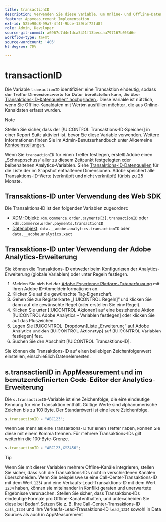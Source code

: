 ```yaml
---
title: transactionID
description: Verwenden Sie diese Variable, um Online- und Offline-Daten miteinander zu verknüpfen.
feature: Appmeasurement Implementation
exl-id: 525e90d8-99a7-4f4f-9bce-1395bf72fd8f
role: Admin, Developer
source-git-commit: a6967c7d4e1dca5491f13beccaa797167b503d6e
workflow-type: tm+mt
source-wordcount: '405'
ht-degree: 75%

---
```


# transactionID

Die Variable `transactionID` identifiziert eine Transaktion eindeutig, sodass der Treffer Dimensionswerte für Daten bereitstellen kann, die über [Transaktions-ID-Datenquellen“ hochgeladen ](/help/import/data-sources/transactionid.md). Diese Variable ist nützlich, wenn Sie Offline-Kanaldaten mit Werten ausfüllen möchten, die aus Online-Kanaldaten erfasst wurden.

>[!NOTE]
>
>Stellen Sie sicher, dass der [!UICONTROL Transaktions-ID-Speicher] in einer Report Suite aktiviert ist, bevor Sie diese Variable verwenden. Weitere Informationen finden Sie im Admin-Benutzerhandbuch unter [Allgemeine Kontoeinstellungen](/help/admin/tools/manage-rs/edit-settings/general/general-acct-settings-admin.md).

Wenn Sie `transactionID` für einen Treffer festlegen, erstellt Adobe einen „Schnappschuss“ aller zu diesem Zeitpunkt festgelegten oder beibehaltenen Analytics-Variablen. Siehe [Transaktions-ID-Datenquellen](/help/import/data-sources/transactionid.md) für die Liste der im Snapshot enthaltenen Dimensionen. Adobe speichert alle Transaktions-ID-Werte (verknüpft und nicht verknüpft) für bis zu 25 Monate.

## Transaktions-ID unter Verwendung des Web SDK

Die Transaktions-ID ist den folgenden Variablen zugeordnet:

* [XDM-Objekt](/help/implement/aep-edge/xdm-var-mapping.md): `xdm.commerce.order.payments[3].transactionID` oder `xdm.commerce.order.payments.transactionID`
* [Datenobjekt](/help/implement/aep-edge/data-var-mapping.md): `data.__adobe.analytics.transactionID` oder `data.__adobe.analytics.xact`

## Transaktions-ID unter Verwendung der Adobe Analytics-Erweiterung

Sie können die Transaktions-ID entweder beim Konfigurieren der Analytics-Erweiterung (globale Variablen) oder unter Regeln festlegen.

1. Melden Sie sich bei der [Adobe Experience Platform-Datenerfassung](https://experience.adobe.com/data-collection) mit Ihren Adobe ID-Anmeldeinformationen an.
2. Klicken Sie auf die gewünschte Tag-Eigenschaft.
3. Gehen Sie zur Registerkarte „[!UICONTROL Regeln]“ und klicken Sie dann auf die gewünschte Regel (oder erstellen Sie eine Regel).
4. Klicken Sie unter [!UICONTROL Aktionen] auf eine bestehende Aktion [!UICONTROL Adobe Analytics – Variablen festlegen] oder klicken Sie auf das Pluszeichen.
5. Legen Sie [!UICONTROL &#x200B; Dropdown]Liste „Erweiterung“ auf Adobe Analytics und den [!UICONTROL Aktionstyp] auf [!UICONTROL Variablen festlegen] fest.
6. Suchen Sie den Abschnitt [!UICONTROL Transaktions-ID].

Sie können die Transaktions-ID auf einen beliebigen Zeichenfolgenwert einstellen, einschließlich Datenelementen.

## s.transactionID in AppMeasurement und im benutzerdefinierten Code-Editor der Analytics-Erweiterung

Die `s.transactionID`-Variable ist eine Zeichenfolge, die eine eindeutige Kennung für eine Transaktion enthält. Gültige Werte sind alphanumerische Zeichen bis zu 100 Byte. Der Standardwert ist eine leere Zeichenfolge.

```js
s.transactionID = "ABC123";
```

Wenn Sie mehr als eine Transaktions-ID für einen Treffer haben, können Sie diese mit einem Komma trennen. Für mehrere Transaktions-IDs gilt weiterhin die 100-Byte-Grenze.

```js
s.transactionID = "ABC123,XYZ456";
```

>[!TIP]
>
>Wenn Sie mit dieser Variablen mehrere Offline-Kanäle integrieren, stellen Sie sicher, dass sich die Transaktions-IDs nicht in verschiedenen Kanälen überschneiden. Wenn Sie beispielsweise eine Call-Center-Transaktions-ID mit dem Wert `1234` und eine Verkaufs-Lead-Transaktions-ID mit dem Wert `1234` haben, können sie miteinander in Konflikt geraten und unerwartete Ergebnisse verursachen. Stellen Sie sicher, dass Transaktions-IDs eindeutige Formate pro Offline-Kanal enthalten, und unterscheiden Sie diese bei Bedarf. Setzen Sie z. B. Ihre Call-Center-Transaktions-ID `call_1234` und Ihre Verkaufs-Lead-Transaktions-ID `lead_1234` sowohl in Data Sources als auch in AppMeasurement.

